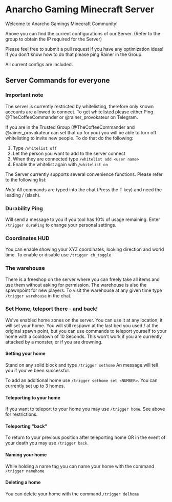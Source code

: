 # Anarcho Gaming Minecraft Server

Welcome to Anarcho Gamings Minecraft Community!

Above you can find the current configurations of our Server. (Refer to the group to obtain the IP required for the Server)

Please feel free to submit a pull request if you have any optimization ideas! If you don't know how to do that please ping Rainer in the Group.

All current configs are included.

## Server Commands for everyone

### Important note

The server is currently restricted by whitelisting, therefore only known accounts are allowed to connect. To get whitelisted please either Ping @TheCoffeeCommander or @rainer_provokateur on Telegram.

If you are in the Trusted Group (@TheCoffeeCommander and @rainer_provokateur can set that up for you) you will be able to turn off whitelisting to invite new people. To do that do the following:

1. Type `/whitelist off`
1. Let the person you want to add to the server connect
1. When they are connected type `/whitelist add <user name>`
1. Enable the whitelist again with `/whitelist on`

The Server currently supports several convenience functions. Please refer to the following list:

_Note_ All commands are typed into the chat (Press the T key) and need the leading / (slash).

### Durability Ping
Will send a message to you if you tool has 10% of usage remaining.
Enter `/trigger duraPing` to change your personal settings.

### Coordinates HUD
You can enable showing your XYZ coordinates, looking direction and world time.
To enable or disable use `/trigger ch_toggle`

### The warehouse
There is a freeshop on the server where you can freely take all items and use them without asking for permission. The warehouse is also the spawnpoint for new players. To visit the warehouse at any given time type `/trigger warehouse` in the chat.

### Set Home, teleport there - and back!
We've enabled home zones on the server. You can use it at any location; it will set your home. You will still respawn at the last bed you used / at the original spawn point, but you can use commands to teleport yourself to your home with a cooldown of 10 Seconds. This won't work if you are currently attacked by a monster, or if you are drowning.

#### Setting your home
Stand on any solid block and type `/trigger sethome`
An message will tell you if you've been successful.

To add an additional home use `/trigger sethome set <NUMBER>`. You can currently set up to 3 homes.

#### Teleporting to your home
If you want to teleport to your home you may use `/trigger home`. See above for restrictions.

#### Teleporting "back"
To return to your previous position after teleporting home OR in the event of your death you may use `/trigger back`. 

#### Naming your home
While holding a name tag you can name your home with the command `/trigger namehome`

#### Deleting a home
You can delete your home with the command `/trigger delhome`

